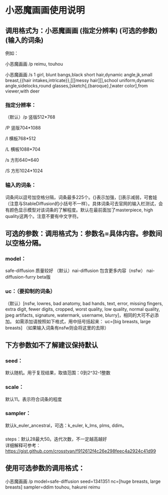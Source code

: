 # 小恶魔画画使用说明
## 调用格式为：小恶魔画画 (指定分辨率) (可选的参数) (输入的词条)

例如：

小恶魔画画 /p reimu, touhou

小恶魔画画 /s 1 girl, blunt bangs,black short hair,dynamic angle,jk,small breast,{{hair intakes,intricate}},[[[messy hair]]],school uniform,dynamic angle,sidelocks,round glasses,[sketch],{baroque},[water color],from viewer,with deer


### 指定分辨率：
（默认）/p 竖版512*768 

/P 竖版704*1088

/l 横板768*512

/L 横板1088*704

/s 方形640*640

/S 方形1024*1024

### 输入的词条：
词条间以逗号加空格分隔，词条最多225个。{}表示加强，[]表示减弱，可套娃（注意与StableDiffusion的小括号不一样）。具体词条可去官网的输入栏测试，会有颜色显示模型对该词条的了解程度。默认在最前面加了masterpiece, high quality这两个。注意不要有中文字符。


## 可选的参数：调用格式为：参数名=具体内容。参数间以空格分隔。

### model：
safe-diffusion            质量较好
（默认）nai-diffusion     包含更多内容（nsfw）
nai-diffusion-furry       beta版

### uc：（要抑制的词条）
（默认）[nsfw, lowres, bad anatomy, bad hands, text, error, missing fingers, extra digit, fewer digits, cropped, worst quality, low quality, normal quality, jpeg artifacts, signature, watermark, username, blurry]，相同的大可不必添加。
如需添加请按照如下格式，用中括号括起来：
uc=[big breasts, large breasts]
（如果输入词条有nsfw则会将这里的去除）

## 下方参数如不了解建议保持默认
### seed：
默认随机。用于复现结果，取值范围：0到2^32-1整数
### scale：
默认11。表示符合词条的程度
### sampler：
默认k_euler_ancestral，可选：k_euler, k_lms, plms, ddim。
### 
steps：默认28最大50。迭代次数，不一定越高越好  
详细解释可参考：https://gist.github.com/crosstyan/f912612f4c26e298feec4a2924c41d99

## 使用可选参数的调用格式：
小恶魔画画 /p model=safe-diffusion seed=1341351 nc=[huge breasts, large breasts] sampler=ddim touhou, hakurei reimu